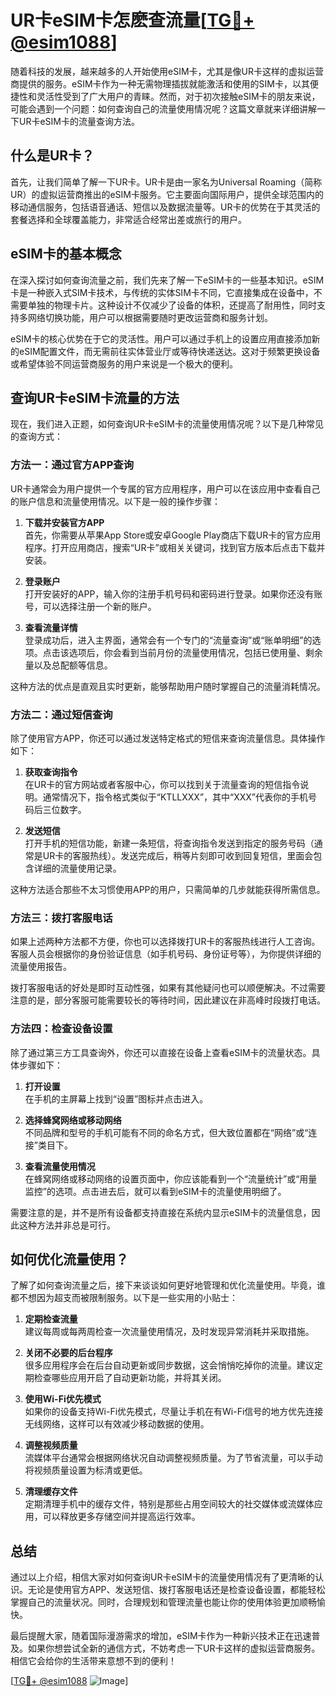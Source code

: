 # UR卡eSIM卡怎麽查流量[[TG💪+ @esim1088](https://t.me/s/esim1088)]

随着科技的发展，越来越多的人开始使用eSIM卡，尤其是像UR卡这样的虚拟运营商提供的服务。eSIM卡作为一种无需物理插拔就能激活和使用的SIM卡，以其便捷性和灵活性受到了广大用户的青睐。然而，对于初次接触eSIM卡的朋友来说，可能会遇到一个问题：如何查询自己的流量使用情况呢？这篇文章就来详细讲解一下UR卡eSIM卡的流量查询方法。

## 什么是UR卡？

首先，让我们简单了解一下UR卡。UR卡是由一家名为Universal Roaming（简称UR）的虚拟运营商推出的eSIM卡服务。它主要面向国际用户，提供全球范围内的移动通信服务，包括语音通话、短信以及数据流量等。UR卡的优势在于其灵活的套餐选择和全球覆盖能力，非常适合经常出差或旅行的用户。

## eSIM卡的基本概念

在深入探讨如何查询流量之前，我们先来了解一下eSIM卡的一些基本知识。eSIM卡是一种嵌入式SIM卡技术，与传统的实体SIM卡不同，它直接集成在设备中，不需要单独的物理卡片。这种设计不仅减少了设备的体积，还提高了耐用性，同时支持多网络切换功能，用户可以根据需要随时更改运营商和服务计划。

eSIM卡的核心优势在于它的灵活性。用户可以通过手机上的设置应用直接添加新的eSIM配置文件，而无需前往实体营业厅或等待快递送达。这对于频繁更换设备或希望体验不同运营商服务的用户来说是一个极大的便利。

## 查询UR卡eSIM卡流量的方法

现在，我们进入正题，如何查询UR卡eSIM卡的流量使用情况呢？以下是几种常见的查询方式：

### 方法一：通过官方APP查询

UR卡通常会为用户提供一个专属的官方应用程序，用户可以在该应用中查看自己的账户信息和流量使用情况。以下是一般的操作步骤：

1. **下载并安装官方APP**  
   首先，你需要从苹果App Store或安卓Google Play商店下载UR卡的官方应用程序。打开应用商店，搜索“UR卡”或相关关键词，找到官方版本后点击下载并安装。

2. **登录账户**  
   打开安装好的APP，输入你的注册手机号码和密码进行登录。如果你还没有账号，可以选择注册一个新的账户。

3. **查看流量详情**  
   登录成功后，进入主界面，通常会有一个专门的“流量查询”或“账单明细”的选项。点击该选项后，你会看到当前月份的流量使用情况，包括已使用量、剩余量以及总配额等信息。

这种方法的优点是直观且实时更新，能够帮助用户随时掌握自己的流量消耗情况。

### 方法二：通过短信查询

除了使用官方APP，你还可以通过发送特定格式的短信来查询流量信息。具体操作如下：

1. **获取查询指令**  
   在UR卡的官方网站或者客服中心，你可以找到关于流量查询的短信指令说明。通常情况下，指令格式类似于“KTLLXXX”，其中“XXX”代表你的手机号码后三位数字。

2. **发送短信**  
   打开手机的短信功能，新建一条短信，将查询指令发送到指定的服务号码（通常是UR卡的客服热线）。发送完成后，稍等片刻即可收到回复短信，里面会包含详细的流量使用记录。

这种方法适合那些不太习惯使用APP的用户，只需简单的几步就能获得所需信息。

### 方法三：拨打客服电话

如果上述两种方法都不方便，你也可以选择拨打UR卡的客服热线进行人工咨询。客服人员会根据你的身份验证信息（如手机号码、身份证号等），为你提供详细的流量使用报告。

拨打客服电话的好处是即时互动性强，如果有其他疑问也可以顺便解决。不过需要注意的是，部分客服可能需要较长的等待时间，因此建议在非高峰时段拨打电话。

### 方法四：检查设备设置

除了通过第三方工具查询外，你还可以直接在设备上查看eSIM卡的流量状态。具体步骤如下：

1. **打开设置**  
   在手机的主屏幕上找到“设置”图标并点击进入。

2. **选择蜂窝网络或移动网络**  
   不同品牌和型号的手机可能有不同的命名方式，但大致位置都在“网络”或“连接”类目下。

3. **查看流量使用情况**  
   在蜂窝网络或移动网络的设置页面中，你应该能看到一个“流量统计”或“用量监控”的选项。点击进去后，就可以看到eSIM卡的流量使用明细了。

需要注意的是，并不是所有设备都支持直接在系统内显示eSIM卡的流量信息，因此这种方法并非总是可行。

## 如何优化流量使用？

了解了如何查询流量之后，接下来谈谈如何更好地管理和优化流量使用。毕竟，谁都不想因为超支而被限制服务。以下是一些实用的小贴士：

1. **定期检查流量**  
   建议每周或每两周检查一次流量使用情况，及时发现异常消耗并采取措施。

2. **关闭不必要的后台程序**  
   很多应用程序会在后台自动更新或同步数据，这会悄悄吃掉你的流量。建议定期检查哪些应用开启了自动更新功能，并将其关闭。

3. **使用Wi-Fi优先模式**  
   如果你的设备支持Wi-Fi优先模式，尽量让手机在有Wi-Fi信号的地方优先连接无线网络，这样可以有效减少移动数据的使用。

4. **调整视频质量**  
   流媒体平台通常会根据网络状况自动调整视频质量。为了节省流量，可以手动将视频质量设置为标清或更低。

5. **清理缓存文件**  
   定期清理手机中的缓存文件，特别是那些占用空间较大的社交媒体或流媒体应用，可以释放更多存储空间并提高运行效率。

## 总结

通过以上介绍，相信大家对如何查询UR卡eSIM卡的流量使用情况有了更清晰的认识。无论是使用官方APP、发送短信、拨打客服电话还是检查设备设置，都能轻松掌握自己的流量状况。同时，合理规划和管理流量也能让你的使用体验更加顺畅愉快。

最后提醒大家，随着国际漫游需求的增加，eSIM卡作为一种新兴技术正在迅速普及。如果你想尝试全新的通信方式，不妨考虑一下UR卡这样的虚拟运营商服务。相信它会给你的生活带来意想不到的便利！

[[TG💪+ @esim1088](https://t.me/s/esim1088) ![Image](https://i.postimg.cc/4NQfJmqS/Snipaste-2025-05-13-00-14-12.png)]